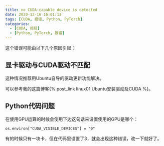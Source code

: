 ```yaml
---
title: no CUDA-capable device is detected
date: 2020-12-16 16:01:13
tags: [CUDA, 报错, Python, PyTorch]
categories: 
  - [CUDA, 报错]
  - [Python, PyTorch, 报错]
---
```


这个错误可能由以下几个原因引起：

<!-- more -->

## 显卡驱动与CUDA驱动不匹配

这种情况推荐用Ubuntu自导的驱动更新功能解决。

可以参考我的这篇博客{% post_link linux01 Ubuntu安装驱动及CUDA %}。

## Python代码问题

在使用GPU运算的时候会使用下边这句话来设置使用的GPU是哪个：

```
os.environ["CUDA_VISIBLE_DEVICES"] = "0"
```

有的时候只有一块卡，但在代码里设置了3，就会出现这种错误，改一下就好了。